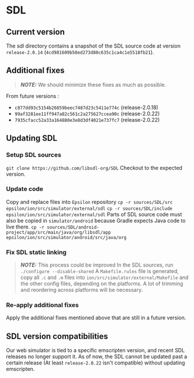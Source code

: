 # SDL

## Current version
The sdl directory contains a snapshot of the SDL source code at version `release-2.0.14` (`4cd981609b50ed273d80c635c1ca4c1e5518fb21`).

## Additional fixes
> **_NOTE:_**  We should minimize these fixes as much as possible.

From future versions :
- `c877dd93c5154b26859beec7487d23c5411e774c` (release-2.0.18)
- `99af3281ee11ff947a82c561c2a275627ccea90c` (release-2.0.22)
- `7935cfacc52a33a164880e3e8d3df4021e737fc7` (release-2.0.22)

## Updating SDL

### Setup SDL sources

```git clone https://github.com/libsdl-org/SDL```
Checkout to the expected version.

### Update code
Copy and replace files into `Epsilon` repository
```cp -r sources/SDL/src epsilon/ion/src/simulator/external/sdl```
```cp -r sources/SDL/include epsilon/ion/src/simulator/external/sdl```
Parts of SDL source code must also be copied in `simulator/android` because Gradle expects Java code to live there.
```cp -r sources/SDL/android-project/app/src/main/java/org/libsdl/app epsilon/ion/src/simulator/android/src/java/org```

### Fix SDL static linking
> **_NOTE:_**  This process could be improved
In the SDL sources, run
```./configure --disable-shared```
A `Makefile.rules` file is generated, copy all `.c` and `.m` files into `ion/src/simulator/external/Makefile` and the other config files, depending on the platforms.
A lot of trimming and reordering across platforms will be necessary.

### Re-apply additional fixes
Apply the additional fixes mentioned above that are still in a future version.

## SDL version compatibilities
Our web simulator is tied to a specific emscripten version, and recent SDL releases no longer support it.
As of now, the SDL cannot be updated past a certain release (At least `release-2.0.22` isn't compatible) without updating emscripten.
